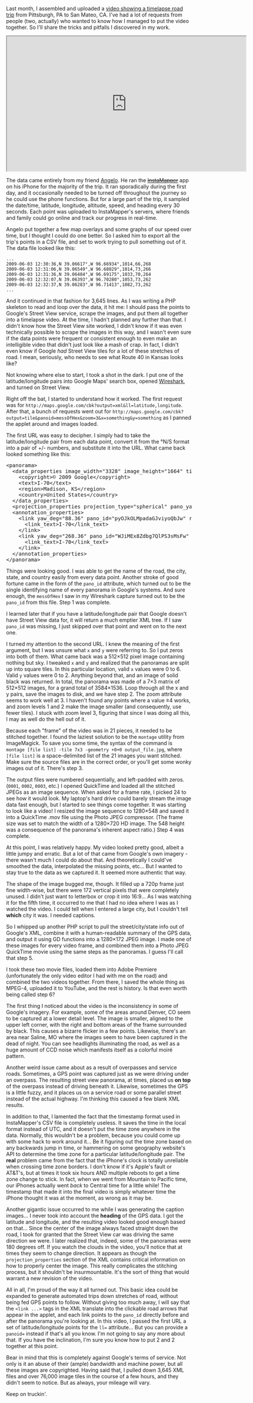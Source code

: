Last month, I assembled and uploaded a [video showing a timelapse road trip](http://www.youtube.com/watch?v=b2d-VAAyB9c) from Pittsburgh, PA to San Mateo, CA. I've had a lot of requests from people (two, actually) who wanted to know how I managed to put the video together. So I'll share the tricks and pitfalls I discovered in my work.

<iframe width="650" height="366" src="http://www.youtube.com/embed/b2d-VAAyB9c"></iframe>

The data came entirely from my friend [Angelo](http://angelo.dinardi.name/). He ran the <del>[InstaMapper](http://www.instamapper.com/iphone)</del> app on his iPhone for the majority of the trip. It ran sporadically during the first day, and it occasionally needed to be turned off throughout the journey so he could use the phone functions. But for a large part of the trip, it sampled the date/time, latitude, longitude, altitude, speed, and heading every 30 seconds. Each point was uploaded to InstaMapper's servers, where friends and family could go online and track our progress in real-time.

Angelo put together a few map overlays and some graphs of our speed over time, but I thought I could do one better. So I asked him to export all the trip's points in a CSV file, and set to work trying to pull something out of it. The data file looked like this:

    ...
    2009-06-03 12:30:36,N 39.06617°,W 96.66934°,1014,66,268
    2009-06-03 12:31:06,N 39.06549°,W 96.68029°,1014,73,266
    2009-06-03 12:31:36,N 39.06484°,W 96.69175°,1033,70,264
    2009-06-03 12:32:07,N 39.06393°,W 96.70280°,1053,73,262
    2009-06-03 12:32:37,N 39.06283°,W 96.71413°,1082,73,262
    ...

And it continued in that fashion for 3,645 lines. As I was writing a PHP skeleton to read and loop over the data, it hit me: I should pass the points to Google's Street View service, scrape the images, and put them all together into a timelapse video. At the time, I hadn't planned any further than that. I didn't know how the Street View site worked, I didn't know if it was even technically possible to scrape the images in this way, and I wasn't even sure if the data points were frequent or consistent enough to even make an intelligible video that didn't just look like a mash of crap. In fact, I didn't even know if Google *had* Street View tiles for a lot of these stretches of road. I mean, seriously, who needs to see what Route 40 in Kansas looks like?

Not knowing where else to start, I took a shot in the dark. I put one of the latitude/longitude pairs into Google Maps' search box, opened [Wireshark](http://www.wireshark.org), and turned on Street View.

Right off the bat, I started to understand how it worked. The first request was for `http://maps.google.com/cbk?output=xml&ll=latitude,longitude`. After that, a bunch of requests went out for `http://maps.google.com/cbk?output=tile&panoid=messOfHex&zoom=3&x=something&y=something` as I panned the applet around and images loaded.

The first URL was easy to decipher. I simply had to take the latitude/longitude pair from each data point, convert it from the &deg;N/S format into a pair of +/- numbers, and substitute it into the URL. What came back looked something like this:

<pre class="brush: xml">
&lt;panorama&gt;
  &lt;data_properties image_width="3328" image_height="1664" tile_width="512" tile_height="512" pano_id="AayUS0rw0WbPyJnkbJ8v1Q" num_zoom_levels="3" lat="38.878531" lng="-97.938661"&gt;
    &lt;copyright&gt;&copy; 2009 Google&lt;/copyright&gt;
    &lt;text&gt;I-70&lt;/text&gt;
    &lt;region&gt;Madison, KS&lt;/region&gt;
    &lt;country&gt;United States&lt;/country&gt;
  &lt;/data_properties&gt;
  &lt;projection_properties projection_type="spherical" pano_yaw_deg="268.49" tilt_yaw_deg="33.20" tilt_pitch_deg="2.18"/&gt;
  &lt;annotation_properties&gt;
    &lt;link yaw_deg="88.36" pano_id="pyOJkOLMpadaGJviyoQbJw" road_argb="0x80f2bf24"&gt;
      &lt;link_text&gt;I-70&lt;/link_text&gt;
    &lt;/link&gt;
    &lt;link yaw_deg="268.36" pano_id="WJiMEx8Zdbg7QlPS3sMsFw" road_argb="0x80f2bf24"&gt;
      &lt;link_text&gt;I-70&lt;/link_text&gt;
    &lt;/link&gt;
  &lt;/annotation_properties&gt;
&lt;/panorama&gt;
</pre>

Things were looking good. I was able to get the name of the road, the city, state, and country easily from every data point. Another stroke of good fortune came in the form of the `pano_id` attribute, which turned out to be the single identifying name of every panorama in Google's systems. And sure enough, the `messOfHex` I saw in my Wireshark capture turned out to be the `pano_id` from this file. Step 1 was complete.

I learned later that if you have a latitude/longitude pair that Google doesn't have Street View data for, it will return a much emptier XML tree. If I saw `pano_id` was missing, I just skipped over that point and went on to the next one.

I turned my attention to the second URL. I knew the meaning of the first argument, but I was unsure what `x` and `y` were referring to. So I put zeros into both of them. What came back was a 512&times;512 pixel image containing nothing but sky. I tweaked `x` and `y` and realized that the panoramas are split up into square tiles. In this particular location, valid `x` values were 0 to 6. Valid `y` values were 0 to 2. Anything beyond that, and an image of solid black was returned. In total, the panorama was made of a 7&times;3 matrix of 512&times;512 images, for a grand total of 3584&times;1536. Loop through all the x and y pairs, save the images to disk, and we have step 2. The zoom attribute seems to work well at 3. I haven't found any points where a value &ge;4 works, and zoom levels 1 and 2 make the image smaller (and consequently, use fewer tiles). I stuck with zoom level 3, figuring that since I was doing all this, I may as well do the hell out of it.

Because each "frame" of the video was in 21 pieces, it needed to be stitched together. I found the laziest solution to be the `montage` utility from ImageMagick. To save you some time, the syntax of the command is `montage [file list] -tile 7x3 -geometry +0+0 output_file.jpg`, where `[file list]` is a space-delimited list of the 21 images you want stitched. Make sure the source files are in the correct order, or you'll get some wonky images out of it. There's step 3.

The output files were numbered sequentially, and left-padded with zeros. (`0001`, `0002`, `0003`, etc.) I opened QuickTime and loaded all the stitched JPEGs as an image sequence. When asked for a frame rate, I picked 24 to see how it would look. My laptop's hard drive could barely stream the image data fast enough, but I started to see things come together. It was starting to look like a video! I resized the image sequence to 1280&times;548 and saved it into a QuickTime .mov file using the Photo JPEG compressor. (The frame size was set to match the width of a 1280&times;720 HD image. The 548 height was a consequence of the panorama's inherent aspect ratio.) Step 4 was complete.

At this point, I was relatively happy. My video looked pretty good, albeit a little jumpy and erratic. But a lot of that came from Google's own imagery - there wasn't much I could do about that. And theoretically I could've smoothed the data, interpolated the missing points, etc... But I wanted to stay true to the data as we captured it. It seemed more authentic that way.

The shape of the image bugged me, though. It filled up a 720p frame just fine width-wise, but there were 172 vertical pixels that were completely unused. I didn't just want to letterbox or crop it into 16:9... As I was watching it for the fifth time, it occurred to me that I had no idea where I was as I watched the video. I could tell when I entered a large city, but I couldn't tell **which** city it was. I needed captions.

So I whipped up another PHP script to pull the street/city/state info out of Google's XML, combine it with a human-readable summary of the GPS data, and output it using GD functions into a 1280&times;172 JPEG image. I made one of these images for every video frame, and combined them into a Photo JPEG QuickTime movie using the same steps as the panoramas. I guess I'll call that step 5.

I took these two movie files, loaded them into Adobe Premiere (unfortunately the only video editor I had with me on the road) and combined the two videos together. From there, I saved the whole thing as MPEG-4, uploaded it to YouTube, and the rest is history. Is that even worth being called step 6?

The first thing I noticed about the video is the inconsistency in some of Google's imagery. For example, some of the areas around Denver, CO seem to be captured at a lower detail level. The image is smaller, aligned to the upper left corner, with the right and bottom areas of the frame surrounded by black. This causes a bizarre flicker in a few points. Likewise, there's an area near Saline, MO where the images seem to have been captured in the dead of night. You can see headlights illuminating the road, as well as a huge amount of CCD noise which manifests itself as a colorful moir&eacute; pattern.

Another weird issue came about as a result of overpasses and service roads. Sometimes, a GPS point was captured just as we were driving under an overpass. The resulting street view panorama, at times, placed us **on top** of the overpass instead of driving beneath it. Likewise, sometimes the GPS is a little fuzzy, and it places us on a service road or some parallel street instead of the actual highway. I'm thinking this caused a few blank XML results.

In addition to that, I lamented the fact that the timestamp format used in InstaMapper's CSV file is completely useless. It saves the time in the local format instead of UTC, and it doesn't put the time zone anywhere in the data. Normally, this wouldn't be a problem, because you could come up with some hack to work around it... Be it figuring out the time zone based on any backwards jump in time, or hammering on some geography website's API to determine the time zone for a particular latitude/longitude pair. The **real** problem came from the fact that the iPhone's clock is totally unreliable when crossing time zone borders. I don't know if it's Apple's fault or AT&T's, but at times it took six hours AND multiple reboots to get a time zone change to stick. In fact, when we went from Mountain to Pacific time, our iPhones actually went *back* to Central time for a little while! The timestamp that made it into the final video is simply whatever time the iPhone thought it was at the moment, as wrong as it may be.

Another gigantic issue occurred to me while I was generating the caption images... I never took into account the **heading** of the GPS data. I got the latitude and longitude, and the resulting video looked good enough based on that... Since the center of the image always faced straight down the road, I took for granted that the Street View car was driving the same direction we were. I later realized that, indeed, some of the panoramas were 180 degrees off. If you watch the clouds in the video, you'll notice that at times they seem to change direction. It appears as though the `projection_properties` section of the XML contains critical information on how to properly center the image. This really complicates the stitching process, but it shouldn't be insurmountable. It's the sort of thing that would warrant a new revision of the video.

All in all, I'm proud of the way it all turned out. This basic idea could be expanded to generate automated trips down stretches of road, without being fed GPS points to follow. Without giving too much away, I will say that the `<link ...>` tags in the XML translate into the clickable road arrows that appear in the applet, and each link points to the `pano_id` directly before and after the panorama you're looking at. In this video, I passed the first URL a set of latitude/longitude points for the `ll=` attribute... But you can provide a `panoid=` instead if that's all you know. I'm not going to say any more about that. If you have the inclination, I'm sure you know how to put 2 and 2 together at this point.

Bear in mind that this is completely against Google's terms of service. Not only is it an abuse of their (ample) bandwidth and machine power, but all these images are copyrighted. Having said that, I pulled down 3,645 XML files and over 76,000 image tiles in the course of a few hours, and they didn't seem to notice. But as always, your mileage will vary.

Keep on truckin'.
